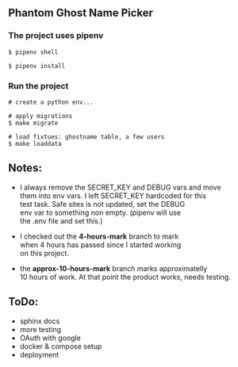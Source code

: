 ## Phantom Ghost Name Picker


### The project uses pipenv

```
$ pipenv shell

$ pipenv install
```

### Run the project

```
# create a python env...

# apply migrations
$ make migrate

# load fixtues: ghostname table, a few users
$ make loaddata
```

## Notes:

- I always remove the SECRET_KEY and DEBUG vars and move  
them into env vars. I left SECRET_KEY hardcoded for this  
test task. Safe sites is not updated, set the DEBUG  
env var to something non empty. (pipenv will use  
the .env file and set this.)

- I checked out the __4-hours-mark__ branch to mark  
when 4 hours has passed since I started working  
on this project.

- the __approx-10-hours-mark__ branch marks approximatelly  
10 hours of work. At that point the product works,
needs testing.


## ToDo:

- sphinx docs
- more testing
- OAuth with google
- docker & compose setup
- deployment